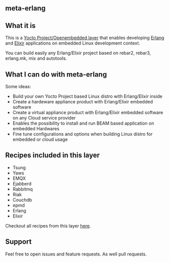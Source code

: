 <!-- meta-erlang homepage -->

<!-- include the repo readme -->

## meta-erlang

## What it is

This is a [Yocto Project/Openembedded layer](https://www.yoctoproject.org/software-overview/layers/) that enables developing [Erlang](https://www.erlang.org) and [Elixir](https://elixir-lang.org/) applications on embedded Linux development context.

You can build easily any Erlang/Elixir project based on rebar2, rebar3, erlang.mk, mix and autotools.


## What I can do with meta-erlang

Some ideas:

* Build your own Yocto Project based Linux distro with Erlang/Elixir inside
* Create a hardeware appliance product with Erlang/Elixir embedded software
* Create a virtual appliance product with Erlang/Elixir embedded software on any Cloud service provider
* Enables the possibility to install and run BEAM based application on embedded Hardwares
* Fine tune configurations and options when building Linux distro for embedded or cloud usage

## Recipes included in this layer

* Tsung
* Yaws
* EMQX
* Ejabberd
* Rabbitmq
* Riak
* Couchdb
* epmd
* Erlang
* Elixir

Checkout all recipes from this layer [here](https://layers.openembedded.org/layerindex/branch/master/layer/meta-erlang/).

## Support

Feel free to open issues and feature requests. As well pull requests.
